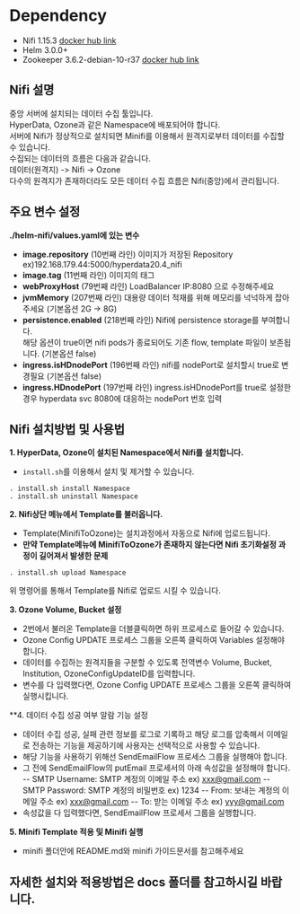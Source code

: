 # Dependency

- Nifi 1.15.3 [docker hub link](https://hub.docker.com/r/apache/nifi/tags)
- Helm 3.0.0+
- Zookeeper 3.6.2-debian-10-r37 [docker hub link](https://hub.docker.com/r/bitnami/zookeeper/tags?page=1&name=3.6.2-debian-10-r37)

## Nifi 설명

중앙 서버에 설치되는 데이터 수집 툴입니다. \
HyperData, Ozone과 같은 Namespace에 배포되어야 합니다. \
서버에 Nifi가 정상적으로 설치되면 Minifi를 이용해서 원격지로부터 데이터를 수집할 수 있습니다. \
수집되는 데이터의 흐름은 다음과 같습니다. \
데이터(원격지) -> Nifi -> Ozone \
다수의 원격지가 존재하더라도 모든 데이터 수집 흐름은 Nifi(중앙)에서 관리됩니다. 

## 주요 변수 설정
**./helm-nifi/values.yaml에 있는 변수**
- **image.repository** (10번째 라인) 이미지가 저장된 Repository \
    ex)192.168.179.44:5000/hyperdata20.4_nifi
- **image.tag** (11번째 라인) 이미지의 태그
- **webProxyHost** (79번째 라인) LoadBalancer IP:8080 으로 수정해주세요
- **jvmMemory** (207번째 라인) 대용량 데이터 적재를 위해 메모리를 넉넉하게 잡아주세요 (기본옵션 2G -> 8G) 
- **persistence.enabled** (218번째 라인) Nifi에 persistence storage를 부여합니다. \
   해당 옵션이 true이면 nifi pods가 종료되어도 기존 flow, template 파일이 보존됩니다. (기본옵션 false)
- **ingress.isHDnodePort** (196번째 라인) nifi를 nodePort로 설치할시 true로 변경필요 (기본옵션 false)
- **ingress.HDnodePort** (197번째 라인) ingress.isHDnodePort를 true로 설정한 경우 hyperdata svc 8080에 대응하는 nodePort 번호 입력

## Nifi 설치방법 및 사용법

**1. HyperData, Ozone이 설치된 Namespace에서 Nifi를 설치합니다.** 
  - `install.sh`를 이용해서 설치 및 제거할 수  있습니다. 
  ```
  . install.sh install Namespace
  . install.sh uninstall Namespace
  ```  

**2. Nifi상단 메뉴에서 Template를 불러옵니다.** 
  - Template(MinifiToOzone)는 설치과정에서 자동으로 Nifi에 업로드됩니다. 
  - **만약 Template메뉴에 MinifiToOzone가 존재하지 않는다면 Nifi 초기화설정 과정이 길어져서 발생한 문제** 
  ```
  . install.sh upload Namespace
  ```      
  위 명령어를 통해서 Template를 Nifi로 업로드 시킬 수 있습니다.

**3. Ozone Volume, Bucket 설정** 
  - 2번에서 불러온 Template을 더블클릭하면 하위 프로세스로 들어갈 수 있습니다. 
  - Ozone Config UPDATE 프로세스 그룹을 오른쪽 클릭하여 Variables 설정해야 합니다. 
  - 데이터를 수집하는 원격지들을 구분할 수 있도록 전역변수 Volume, Bucket, Institution, OzoneConfigUpdateID를 입력합니다. 
  - 변수를 다 입력했다면, Ozone Config UPDATE 프로세스 그룹을 오른쪽 클릭하여 실행시킵니다. 

**4. 데이터 수집 성공 여부 알람 기능 설정
  - 데이터 수집 성공, 실패 관련 정보를 로그로 기록하고 해당 로그를 압축해서 이메일로 전송하는 기능을 제공하기에 사용자는 선택적으로 사용할 수 있습니다.
  - 해당 기능을 사용하기 위해선 SendEmailFlow 프로세스 그룹을 실행해야 합니다.
  - 그 전에 SendEmailFlow의 putEmail 프로세서의 아래 속성값을 설정해야 합니다.
  -- SMTP Username: SMTP 계정의 이메일 주소 ex) xxx@gmail.com
  -- SMTP Password: SMTP 계정의 비밀번호 ex) 1234
  -- From: 보내는 계정의 이메일 주소 ex) xxx@gmail.com
  -- To: 받는 이메일 주소 ex) yyy@gmail.com
  - 속성값을 다 입력했다면, SendEmailFlow 프로세서 그룹을 실행합니다.

**5. Minifi Template 적용 및 Minifi 실행** 
  - minifi 폴더안에 README.md와 minifi 가이드문서를 참고해주세요

## 자세한 설치와 적용방법은 docs 폴더를 참고하시길 바랍니다. ##
